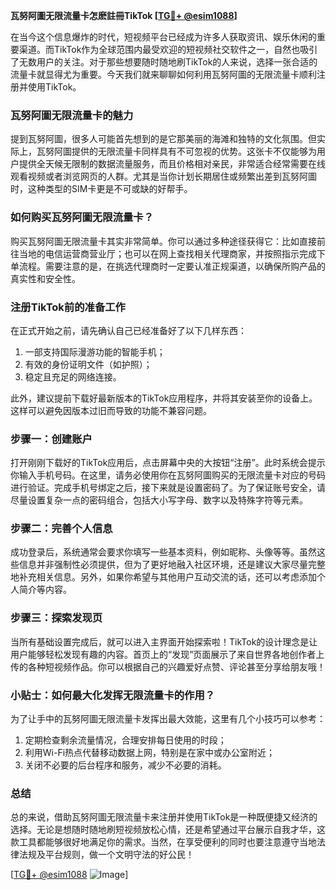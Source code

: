 **瓦努阿圖无限流量卡怎麽註冊TikTok [[TG💪+ @esim1088](https://t.me/s/esim1088)]**

在当今这个信息爆炸的时代，短视频平台已经成为许多人获取资讯、娱乐休闲的重要渠道。而TikTok作为全球范围内最受欢迎的短视频社交软件之一，自然也吸引了无数用户的关注。对于那些想要随时随地刷TikTok的人来说，选择一张合适的流量卡就显得尤为重要。今天我们就来聊聊如何利用瓦努阿圖的无限流量卡顺利注册并使用TikTok。

### 瓦努阿圖无限流量卡的魅力

提到瓦努阿圖，很多人可能首先想到的是它那美丽的海滩和独特的文化氛围。但实际上，瓦努阿圖提供的无限流量卡同样具有不可忽视的优势。这张卡不仅能够为用户提供全天候无限制的数据流量服务，而且价格相对亲民，非常适合经常需要在线观看视频或者浏览网页的人群。尤其是当你计划长期居住或频繁出差到瓦努阿圖时，这种类型的SIM卡更是不可或缺的好帮手。

### 如何购买瓦努阿圖无限流量卡？

购买瓦努阿圖无限流量卡其实非常简单。你可以通过多种途径获得它：比如直接前往当地的电信运营商营业厅；也可以在网上查找相关代理商家，并按照指示完成下单流程。需要注意的是，在挑选代理商时一定要认准正规渠道，以确保所购产品的真实性和安全性。

### 注册TikTok前的准备工作

在正式开始之前，请先确认自己已经准备好了以下几样东西：
1. 一部支持国际漫游功能的智能手机；
2. 有效的身份证明文件（如护照）；
3. 稳定且充足的网络连接。

此外，建议提前下载好最新版本的TikTok应用程序，并将其安装至你的设备上。这样可以避免因版本过旧而导致的功能不兼容问题。

### 步骤一：创建账户

打开刚刚下载好的TikTok应用后，点击屏幕中央的大按钮“注册”。此时系统会提示你输入手机号码。在这里，请务必使用你在瓦努阿圖购买的无限流量卡对应的号码进行验证。完成手机号绑定之后，接下来就是设置密码了。为了保证账号安全，请尽量设置复杂一点的密码组合，包括大小写字母、数字以及特殊字符等元素。

### 步骤二：完善个人信息

成功登录后，系统通常会要求你填写一些基本资料，例如昵称、头像等等。虽然这些信息并非强制性必须提供，但为了更好地融入社区环境，还是建议大家尽量完整地补充相关信息。另外，如果你希望与其他用户互动交流的话，还可以考虑添加个人简介等内容。

### 步骤三：探索发现页

当所有基础设置完成后，就可以进入主界面开始探索啦！TikTok的设计理念是让用户能够轻松发现有趣的内容。首页上的“发现”页面展示了来自世界各地创作者上传的各种短视频作品。你可以根据自己的兴趣爱好点赞、评论甚至分享给朋友哦！

### 小贴士：如何最大化发挥无限流量卡的作用？

为了让手中的瓦努阿圖无限流量卡发挥出最大效能，这里有几个小技巧可以参考：
1. 定期检查剩余流量情况，合理安排每日使用的时段；
2. 利用Wi-Fi热点代替移动数据上网，特别是在家中或办公室附近；
3. 关闭不必要的后台程序和服务，减少不必要的消耗。

### 总结

总的来说，借助瓦努阿圖无限流量卡来注册并使用TikTok是一种既便捷又经济的选择。无论是想随时随地刷短视频放松心情，还是希望通过平台展示自我才华，这款工具都能够很好地满足你的需求。当然，在享受便利的同时也要注意遵守当地法律法规及平台规则，做一个文明守法的好公民！

[[TG💪+ @esim1088](https://t.me/s/esim1088) ![Image](https://i.postimg.cc/4NQfJmqS/Snipaste-2025-05-13-00-14-12.png)]